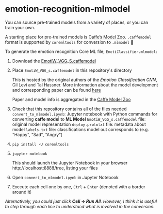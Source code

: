 # emotion-recognition-mlmodel

You can source pre-trained models from a variety of places, or you can train your own. 

A starting place for pre-trained models is [Caffe’s Model Zoo](https://github.com/BVLC/caffe/wiki/Model-Zoo). `.caffemodel` format is supported by `coremltools` for conversion to `.mlmodel` 🎉

To generate the emotion recognition Core ML file, `EmotiClassifier.mlmodel`:

1. Download the [EmotiW_VGG_S.caffemodel](https://drive.google.com/file/d/0BydFau0VP3XSNVYtWnNPMU1TOGM/view)

2. Place `EmotiW_VGG_s.caffemodel` in this repository's directory
   
   This is hosted by the original authors of the *Emotion Classification CNN*, Gil Levi and Tal Hassner. More information about the model development and corresponding paper can be found [here](https://gist.github.com/GilLevi/54aee1b8b0397721aa4b)
   
   Paper and model info is aggregated in the [Caffe Model Zoo](https://github.com/BVLC/caffe/wiki/Model-Zoo)
 
3. Check that this repository contains all of the files needed
  `convert_to_mlmodel.ipynb`: Jupyter notebook with Python commands for converting **caffe model** to **ML Model**
  `EmotiW_VGG_s.caffemodel` file: original model representation
  `deploy.prototxt` file: metadata about model
  `labels.txt` file: classifications model out corresponds to (e.g. "Happy", "Sad", "Angry")

4. `pip install -U coremltools`

5. `jupyter notebook`

   This should launch the Jupyter Notebook in your browser http://localhost:8888/tree, listing your files  

6. Open `convert_to_mlmodel.ipynb` in Jupyter Notebook

7. Execute each cell one by one, `Ctrl` + `Enter` (denoted with a border around it)

*Alternatively, you could just click **Cell -> Run All**. However, I think it is useful to step through each line to understand what is involved in the conversion.*
